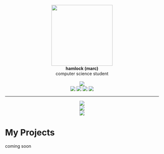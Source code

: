 <p align=center> 
<img src="https://i.postimg.cc/52sFZ0z2/catcoding.jpg" width="200" height="200"/><br/>
<strong>
hamlock (marc)
</strong><br/>
computer science student<br/><br/>
<img src="https://dcbadge.limes.pink/api/shield/399829490559352832"/><br/>
<img src="https://img.shields.io/badge/react-%2320232a.svg?style=for-the-badge&logo=react&logoColor=%2361DAFB"/>
<img src="https://img.shields.io/badge/Flutter-%2302569B.svg?style=for-the-badge&logo=Flutter&logoColor=white"/>
<img src="https://img.shields.io/badge/typescript-%23007ACC.svg?style=for-the-badge&logo=typescript&logoColor=white"/>
<img src="https://img.shields.io/badge/python-3670A0?style=for-the-badge&logo=python&logoColor=ffdd54"/>
</p>

---


<p align=center> 
<img src="https://github-readme-stats.vercel.app/api/top-langs/?username=hamllock&layout=compact&theme=gruvbox&hide_border=true"/><br/>
<img src="https://github-readme-stats.vercel.app/api?username=hamllock&theme=gruvbox&hide_border=true"/><br/>
<img src="https://streak-stats.demolab.com?user=hamllock&theme=gruvbox&hide_border=true"/><br/>



# My Projects

coming soon

